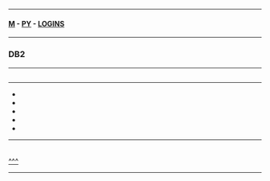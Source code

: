 
---

#### [M](https://github.com/ttltrk/TTT/blob/master/menu.md) - [PY](https://github.com/ttltrk/TTT/blob/master/PY/PY.md) - [LOGINS](https://github.com/ttltrk/TTT/blob/master/PY/LOGINS/LOGINS.md)

---

### DB2

---

```

```

---

* []()
* []()
* []()
* []()
* []()

---

####

```py

```

[^^^](#DB2)

---
